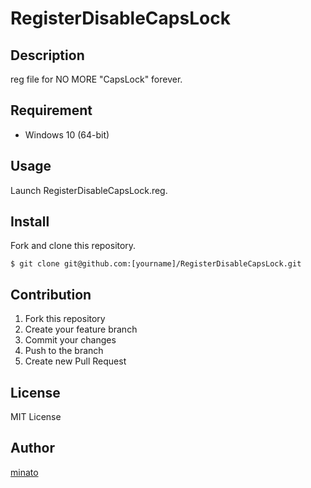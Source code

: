 # RegisterDisableCapsLock

## Description

reg file for NO MORE "CapsLock" forever.

## Requirement

- Windows 10 (64-bit)

## Usage

Launch RegisterDisableCapsLock.reg.

## Install

Fork and clone this repository.

```
$ git clone git@github.com:[yourname]/RegisterDisableCapsLock.git
```

## Contribution

1. Fork this repository
2. Create your feature branch
3. Commit your changes
4. Push to the branch
5. Create new Pull Request

## License

MIT License

## Author

[minato](https://blog.minatoproject.com/)
